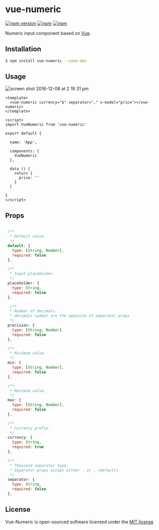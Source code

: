 # vue-numeric

[![npm version](https://badge.fury.io/js/vue-numeric.svg)](https://badge.fury.io/js/vue-numeric)
[![npm](https://img.shields.io/npm/dt/vue-numeric.svg)](https://www.npmjs.com/package/vue-numeric)
[![npm](https://img.shields.io/npm/l/vue-numeric.svg)](http://opensource.org/licenses/MIT)

Numeric input component based on [Vue](https://vuejs.org/).

## Installation

```sh
$ npm install vue-numeric --save-dev
```


## Usage

![screen shot 2016-12-08 at 2 19 31 pm](https://cloud.githubusercontent.com/assets/15880638/21001265/f2322438-bd51-11e6-8985-f31a45702484.png)


```vue
<template>
  <vue-numeric currency="$" separator="," v-model="price"></vue-numeric>
</template>

<script>
import VueNumeric from 'vue-numeric'

export default {

  name: 'App',

  components: {
    VueNumeric
  },

  data () {
    return {
      price: ''
    }
  }

}
</script>

```

## Props
```js

 /**
  * Default value.
  */
 default: {
   type: [String, Number],
   required: false
 },

 /**
  * Input placeholder.
  */
 placeholder: {
   type: String,
   required: false
 },

  /**
  * Number of decimals.
  * decimals symbol are the opposite of separator props
  */
 precision: {
   type: [String, Number]
   required: false
 },

 /**
  * Minimum value.
  */
 min: {
   type: [String, Number],
   required: false
 },

 /**
  * Maximum value.
  */
 max: {
   type: [String, Number],
   required: false
 },

 /**
  * Currency prefix.
  */
 currency: {
   type: String,
   required: true
 },

 /**
  * Thousand separator type.
  * Separator props accept either . or , (default)
  */
 separator: {
   type: String,
   required: false
 },

```

## License

Vue-Numeric is open-sourced software licensed under the [MIT license](http://opensource.org/licenses/MIT)

